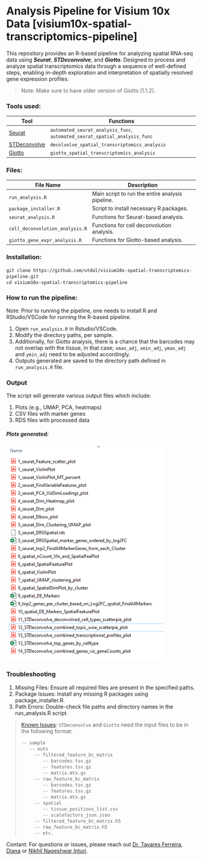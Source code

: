 # Analysis Pipeline for Visium 10x Data [visium10x-spatial-transcriptomics-pipeline]
This repository provides an R-based pipeline for analyzing spatial RNA-seq data using ***Seurat***, 
***STDeconvolve***, and ***Giotto***. Designed to process and analyze spatial transcriptomics data 
through a sequence of well-defined steps, enabling in-depth exploration and interpretation 
of spatially resolved gene expression profiles.

> Note: Make sure to have older version of Giotto (1.1.2).

### Tools used:

| Tool         | Functions                                                    |
|--------------|--------------------------------------------------------------|
| [Seurat](https://satijalab.org/seurat/articles/spatial_vignette)       | `automated_seurat_analysis_func`, `automated_seurat_spatial_analysis_func` |
| [STDeconvolve](https://jef.works/STdeconvolve/) | `decolvolve_spatial_transcriptomics_analysis`               |
| [Giotto](https://rubd.github.io/Giotto_site/)       | `giotto_spatial_transcriptomics_analysis`                   |

### Files:

| File Name                       | Description                                     |
|---------------------------------|-------------------------------------------------|
| `run_analysis.R`                | Main script to run the entire analysis pipeline. |
| `package_installer.R`            | Script to install necessary R packages.         |
| `seurat_analysis.R`             | Functions for Seurat-based analysis.            |
| `cell_deconvolution_analysis.R` | Functions for cell deconvolution analysis.      |
| `giotto_gene_expr_analysis.R`   | Functions for Giotto-based analysis.            |

### Installation:
```commandline
git clone https://github.com/utdal/visium10x-spatial-transcriptomics-pipeline.git
cd visium10x-spatial-transcriptomics-pipeline
```

### How to run the pipeline:
Note: Prior to running the pipeline, one needs to install R and RStudio/VSCode for running the R-based pipeline.

1. Open `run_analysis.R` in Rstudio/VSCode.
2. Modify the directory paths, per sample.
3. Additionally, for Giotto analysis, there is a chance that the barcodes may not overlap with the tissue, in that case; `xmax_adj`, `xmin_adj`, `ymax_adj` and `ymin_adj` need to be adjusted accordingly.
4. Outputs generated are saved to the directory path defined in `run_analysis.R` file.

### Output
The script will generate various output files which include:

1. Plots (e.g., UMAP, PCA, heatmaps)
2. CSV files with marker genes
3. RDS files with processed data

##### Plots generated:
![NaN](misc/plots.PNG)

### Troubleshooting
1. Missing Files: Ensure all required files are present in the specified paths.
2. Package Issues: Install any missing R packages using package_installer.R.
3. Path Errors: Double-check file paths and directory names in the run_analysis.R script.

> [Known Issues](https://github.com/utdal/visium10x-spatial-transcriptomics-pipeline/issues/1): `STDeconvolve` and `Giotto` need the input files to be in the following format:
> ```
> -- sample
>    -- outs
>      -- filtered_feature_bc_matrix
>         -- barcodes.tsv.gz
>         -- features.tsv.gz
>         -- matrix.mtx.gz
>      -- raw_feature_bc_matrix
>         -- barcodes.tsv.gz
>         -- features.tsv.gz
>         -- matrix.mtx.gz
>      -- spatial
>         -- tissue_positions_list.csv
>         -- scalefactors_json.json
>      -- filtered_feature_bc_matrix.h5
>      -- raw_feature_bc_matrix.h5
>      -- etc.
>```


Contant: For questions or issues, please reach out [Dr. Tavares Ferreira, Diana](diana.tavaresferreira@utdallas.edu) or [Nikhil Nageshwar Inturi](inturinikhilnageshwar.com). 
